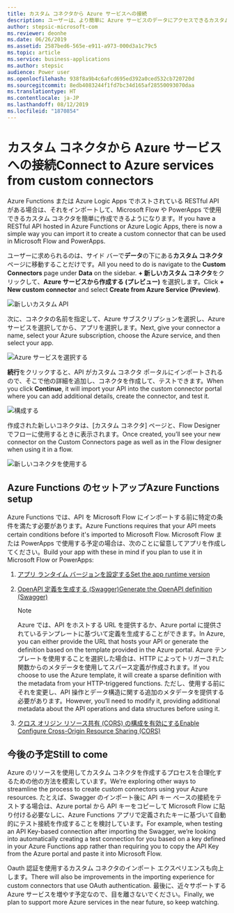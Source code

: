 ```yaml
---
title: カスタム コネクタから Azure サービスへの接続
description: ユーザーは、より簡単に Azure サービスのデータにアクセスできるカスタム コネクタを作成できます。
author: stepsic-microsoft-com
ms.reviewer: deonhe
ms.date: 06/26/2019
ms.assetid: 2587bed6-565e-e911-a973-000d3a1c79c5
ms.topic: article
ms.service: business-applications
ms.author: stepsic
audience: Power user
ms.openlocfilehash: 938f8a9b4c6afcd695ed392a0ced532cb720720d
ms.sourcegitcommit: 8edb4083244f1fd7bc34d165af28550093070daa
ms.translationtype: HT
ms.contentlocale: ja-JP
ms.lasthandoff: 08/12/2019
ms.locfileid: "1870854"
---
```

# <a name="connect-to-azure-services-from-custom-connectors"></a><span data-ttu-id="f6121-103">カスタム コネクタから Azure サービスへの接続</span><span class="sxs-lookup"><span data-stu-id="f6121-103">Connect to Azure services from custom connectors</span></span>



<span data-ttu-id="f6121-104">Azure Functions または Azure Logic Apps でホストされている RESTful API がある場合は、それをインポートして、Microsoft Flow や PowerApps で使用できるカスタム コネクタを簡単に作成できるようになります。</span><span class="sxs-lookup"><span data-stu-id="f6121-104">If you have a RESTful API hosted in Azure Functions or Azure Logic Apps, there is now a simple way you can import it to create a custom connector that can be used in Microsoft Flow and PowerApps.</span></span>

<span data-ttu-id="f6121-105">ユーザーに求められるのは、サイド バーで**データ**の下にある**カスタム コネクタ** ページに移動することだけです。</span><span class="sxs-lookup"><span data-stu-id="f6121-105">All you need to do is navigate to the **Custom Connectors** page under **Data** on the sidebar.</span></span> <span data-ttu-id="f6121-106">**+ 新しいカスタム コネクタ**をクリックして、**Azure サービスから作成する (プレビュー)** を選択します。</span><span class="sxs-lookup"><span data-stu-id="f6121-106">Click **+ New custom connector** and select **Create from Azure Service (Preview)**.</span></span>

![新しいカスタム API](media/azure-connectors-1.jpg)

<span data-ttu-id="f6121-108">次に、コネクタの名前を指定して、Azure サブスクリプションを選択し、Azure サービスを選択してから、アプリを選択します。</span><span class="sxs-lookup"><span data-stu-id="f6121-108">Next, give your connector a name, select your Azure subscription, choose the Azure service, and then select your app.</span></span>

![Azure サービスを選択する](media/azure-connectors-2.jpg)

<span data-ttu-id="f6121-110">**続行**をクリックすると、API がカスタム コネクタ ポータルにインポートされるので、そこで他の詳細を追加し、コネクタを作成して、テストできます。</span><span class="sxs-lookup"><span data-stu-id="f6121-110">When you click **Continue**, it will import your API into the custom connector portal where you can add additional details, create the connector, and test it.</span></span>

![構成する](media/azure-connectors-3.jpg)

<span data-ttu-id="f6121-112">作成された新しいコネクタは、[カスタム コネクタ] ページと、Flow Designer でフローに使用するときに表示されます。</span><span class="sxs-lookup"><span data-stu-id="f6121-112">Once created, you’ll see your new connector on the Custom Connectors page as well as in the Flow designer when using it in a flow.</span></span>

![新しいコネクタを使用する](media/azure-connectors-4.jpg)

## <a name="azure-functions-setup"></a><span data-ttu-id="f6121-114">Azure Functions のセットアップ</span><span class="sxs-lookup"><span data-stu-id="f6121-114">Azure Functions setup</span></span>

<span data-ttu-id="f6121-115">Azure Functions では、API を Microsoft Flow にインポートする前に特定の条件を満たす必要があります。</span><span class="sxs-lookup"><span data-stu-id="f6121-115">Azure Functions requires that your API meets certain conditions before it's imported to Microsoft Flow.</span></span> <span data-ttu-id="f6121-116">Microsoft Flow または PowerApps で使用する予定の場合は、次のことに留意してアプリを作成してください。</span><span class="sxs-lookup"><span data-stu-id="f6121-116">Build your app with these in mind if you plan to use it in Microsoft Flow or PowerApps:</span></span>

1.  [<span data-ttu-id="f6121-117">アプリ ランタイム バージョンを設定する</span><span class="sxs-lookup"><span data-stu-id="f6121-117">Set the app runtime version</span></span>](https://docs.microsoft.com/azure/azure-functions/functions-openapi-definition#set-the-functions-runtime-version)
1.  [<span data-ttu-id="f6121-118">OpenAPI 定義を生成する (Swagger)</span><span class="sxs-lookup"><span data-stu-id="f6121-118">Generate the OpenAPI definition (Swagger)</span></span>](https://docs.microsoft.com/azure/azure-functions/functions-openapi-definition#generate-the-openapi-definition)

    > [!NOTE]
    > <span data-ttu-id="f6121-119">Azure では、API をホストする URL を提供するか、Azure portal に提供されているテンプレートに基づいて定義を生成することができます。</span><span class="sxs-lookup"><span data-stu-id="f6121-119">In Azure, you can either provide the URL that hosts your API or generate the definition based on the template provided in the Azure portal.</span></span> <span data-ttu-id="f6121-120">Azure テンプレートを使用することを選択した場合は、HTTP によってトリガーされた関数からのメタデータを使用してスパース定義が作成されます。</span><span class="sxs-lookup"><span data-stu-id="f6121-120">If you choose to use the Azure template, it will create a sparse definition with the metadata from your HTTP-triggered functions.</span></span> <span data-ttu-id="f6121-121">ただし、使用する前にそれを変更し、API 操作とデータ構造に関する追加のメタデータを提供する必要があります。</span><span class="sxs-lookup"><span data-stu-id="f6121-121">However, you’ll need to modify it, providing additional metadata about the API operations and data structures before using it.</span></span>
1.  [<span data-ttu-id="f6121-122">クロス オリジン リソース共有 (CORS) の構成を有効にする</span><span class="sxs-lookup"><span data-stu-id="f6121-122">Enable Configure Cross-Origin Resource Sharing (CORS)</span></span>](https://docs.microsoft.com/azure/azure-functions/functions-how-to-use-azure-function-app-settings#cors)

## <a name="still-to-come"></a><span data-ttu-id="f6121-123">今後の予定</span><span class="sxs-lookup"><span data-stu-id="f6121-123">Still to come</span></span>

<span data-ttu-id="f6121-124">Azure のリソースを使用してカスタム コネクタを作成するプロセスを合理化するための他の方法を模索しています。</span><span class="sxs-lookup"><span data-stu-id="f6121-124">We’re exploring other ways to streamline the process to create custom connectors using your Azure resources.</span></span> <span data-ttu-id="f6121-125">たとえば、Swagger のインポート後に API キー ベースの接続をテストする場合は、Azure portal から API キーをコピーして Microsoft Flow に貼り付ける必要なしに、Azure Functions アプリで定義されたキーに基づいて自動的にテスト接続を作成することを検討しています。</span><span class="sxs-lookup"><span data-stu-id="f6121-125">For example, when testing an API Key-based connection after importing the Swagger, we’re looking into automatically creating a test connection for you based on a key defined in your Azure Functions app rather than requiring you to copy the API Key from the Azure portal and paste it into Microsoft Flow.</span></span>

<span data-ttu-id="f6121-126">Oauth 認証を使用するカスタム コネクタのインポート エクスペリエンスも向上します。</span><span class="sxs-lookup"><span data-stu-id="f6121-126">There will also be improvements in the importing experience for custom connectors that use OAuth authentication.</span></span> <span data-ttu-id="f6121-127">最後に、近々サポートする Azure サービスを増やす予定なので、目を離さないでください。</span><span class="sxs-lookup"><span data-stu-id="f6121-127">Finally, we plan to support more Azure services in the near future, so keep watching.</span></span>
